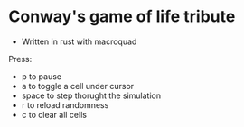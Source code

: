 # Conway's game of life tribute

- Written in rust with macroquad

Press:
- p to pause
- a to toggle a cell under cursor
- space to step thorught the simulation
- r to reload randomness
- c to clear all cells
